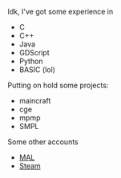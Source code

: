 Idk, I've got some experience in
- C
- C++
- Java
- GDScript
- Python
- BASIC (lol)

Putting on hold some projects:
- maincraft
- cge
- mpmp
- SMPL

Some other accounts
- [MAL](https://myanimelist.net/profile/kewtas)
- [Steam](https://steamcommunity.com/profiles/76561198414549169)
